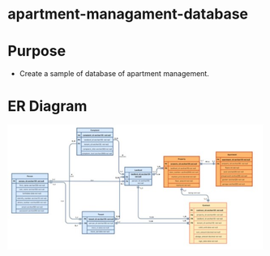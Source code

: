 # apartment-managament-database

# Purpose 
- Create a sample of database of apartment management. 


# ER Diagram 
![ER diagram](https://github.com/hopeffy/apartment-managament-database/blob/main/images/er-diagram.jpg)


